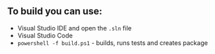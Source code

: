 ## To build you can use:

* Visual Studio IDE and open the `.sln` file
* Visual Studio Code
* `powershell -f build.ps1` - builds, runs tests and creates package